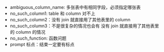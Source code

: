 
- ambiguous_column_name: 多张表中有相同字段，必须指定哪张表
- no_such_column1: table 和 column 对不上
- no_such_column2：没有 join 就直接用了其他表里的 column
- no_such_column3：不是很复杂的情况也会有 没有 join 就直接用了其他表里的 column 的情况
- no_such_function: 函数问题
- prompt 标点：结束一定要有标点